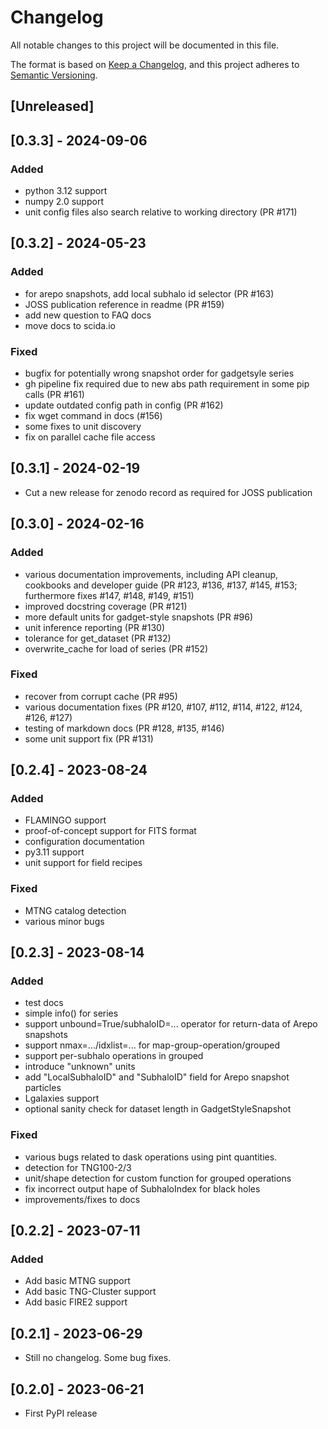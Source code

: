 # Changelog

All notable changes to this project will be documented in this file.

The format is based on [Keep a Changelog](https://keepachangelog.com/en/1.0.0/),
and this project adheres to [Semantic Versioning](https://semver.org/spec/v2.0.0.html).


## [Unreleased]


## [0.3.3] - 2024-09-06

### Added
- python 3.12 support
- numpy 2.0 support
- unit config files also search relative to working directory (PR #171)

## [0.3.2] - 2024-05-23

### Added

- for arepo snapshots, add local subhalo id selector (PR #163)
- JOSS publication reference in readme (PR #159)
- add new question to FAQ docs
- move docs to scida.io

### Fixed

- bugfix for potentially wrong snapshot order for gadgetsyle series
- gh pipeline fix required due to new abs path requirement in some pip calls (PR #161)
- update outdated config path in config (PR #162)
- fix wget command in docs (#156)
- some fixes to unit discovery
- fix on parallel cache file access

## [0.3.1] - 2024-02-19

- Cut a new release for zenodo record as required for JOSS publication

## [0.3.0] - 2024-02-16

### Added

- various documentation improvements, including API cleanup, cookbooks and developer guide (PR #123, #136, #137, #145, #153; furthermore fixes #147, #148, #149, #151)
- improved docstring coverage (PR #121)
- more default units for gadget-style snapshots (PR #96)
- unit inference reporting (PR #130)
- tolerance for get_dataset (PR #132)
- overwrite_cache for load of series (PR #152)

### Fixed

- recover from corrupt cache (PR #95)
- various documentation fixes (PR #120, #107, #112, #114, #122, #124, #126, #127)
- testing of markdown docs (PR #128, #135, #146)
- some unit support fix (PR #131)


## [0.2.4] - 2023-08-24

### Added

- FLAMINGO support
- proof-of-concept support for FITS format
- configuration documentation
- py3.11 support
- unit support for field recipes

### Fixed

- MTNG catalog detection
- various minor bugs


## [0.2.3] - 2023-08-14

### Added
- test docs
- simple info() for series
- support unbound=True/subhaloID=... operator for return-data of Arepo snapshots
- support nmax=.../idxlist=... for map-group-operation/grouped
- support per-subhalo operations in grouped
- introduce "unknown" units
- add "LocalSubhaloID" and "SubhaloID" field for Arepo snapshot particles
- Lgalaxies support
- optional sanity check for dataset length in GadgetStyleSnapshot

### Fixed
- various bugs related to dask operations using pint quantities.
- detection for TNG100-2/3
- unit/shape detection for custom function for grouped operations
- fix incorrect output hape of SubhaloIndex for black holes
- improvements/fixes to docs

## [0.2.2] - 2023-07-11

### Added

- Add basic MTNG support
- Add basic TNG-Cluster support
- Add basic FIRE2 support

## [0.2.1] - 2023-06-29

- Still no changelog. Some bug fixes.

## [0.2.0] - 2023-06-21

- First PyPI release
